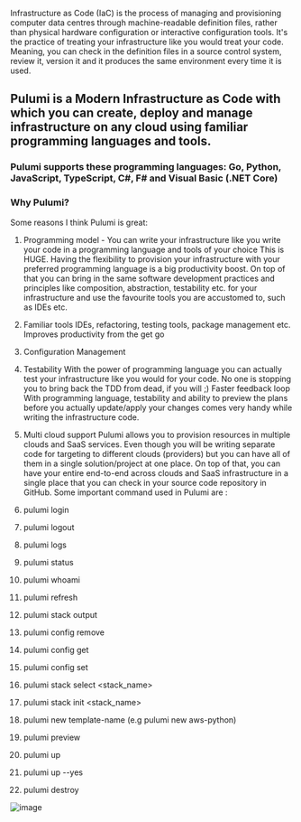 Infrastructure as Code (IaC) is the process of managing and provisioning computer data centres through machine-readable definition files, rather than physical hardware configuration or interactive configuration tools. It's the practice of treating your infrastructure like you would treat your code. Meaning, you can check in the definition files in a source control system, review it, version it and it produces the same environment every time it is used.

## Pulumi is a Modern Infrastructure as Code with which you can create, deploy and manage infrastructure on any cloud using familiar programming languages and tools.

### Pulumi supports these programming languages: Go, Python, JavaScript, TypeScript, C#, F# and Visual Basic (.NET Core)

### Why Pulumi?
Some reasons I think Pulumi is great:

1. Programming model - You can write your infrastructure like you write your code in a programming language and tools of your choice This is HUGE. Having the flexibility to provision your infrastructure with your preferred programming language is a big productivity boost. On top of that you can bring in the same software development practices and principles like composition, abstraction, testability etc. for your infrastructure and use the favourite tools you are accustomed to, such as IDEs etc.

2. Familiar tools
IDEs, refactoring, testing tools, package management etc. Improves productivity from the get go
3. Configuration Management
4. Testability
With the power of programming language you can actually test your infrastructure like you would for your code. No one is stopping you to bring back the TDD from dead, if you will ;)
Faster feedback loop With programming language, testability and ability to preview the plans before you actually update/apply your changes comes very handy while writing the infrastructure code.
4. Multi cloud support
Pulumi allows you to provision resources in multiple clouds and SaaS services. Even though you will be writing separate code for targeting to different clouds (providers) but you can have all of them in a single solution/project at one place. On top of that, you can have your entire end-to-end across clouds and SaaS infrastructure in a single place that you can check in your source code repository in GitHub.
Some important command used in Pulumi are :
1. pulumi login
2. pulumi logout
3. pulumi logs
4. pulumi status
5. pulumi whoami
6. pulumi refresh
7. pulumi stack output
8. pulumi config remove <key>
9. pulumi config get <key>
10. pulumi config set <key> <value>
11. pulumi stack select <stack_name>
12. pulumi stack init <stack_name>
13. pulumi new template-name (e.g pulumi new aws-python)
14. pulumi preview
15. pulumi up
16. pulumi up --yes
17. pulumi destroy
    
![image](https://github.com/amitkashyap145/pulumi/assets/92769132/fc03b69e-63da-4a0b-906d-12aa4734fdd1)

